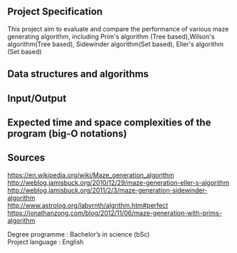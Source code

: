 Project Specification
---
This project aim to evaluate and compare the performance of various maze generating algorithm, including Prim's algorithm (Tree based),Wilson's algorithm(Tree based), Sidewinder algorithm(Set based), Eller's algorithm (Set based)

Data structures and algorithms
---

Input/Output
---
Expected time and space complexities of the program (big-O notations)
---
Sources
---
https://en.wikipedia.org/wiki/Maze_generation_algorithm <br>
http://weblog.jamisbuck.org/2010/12/29/maze-generation-eller-s-algorithm <br>
http://weblog.jamisbuck.org/2011/2/3/maze-generation-sidewinder-algorithm <br>
http://www.astrolog.org/labyrnth/algrithm.htm#perfect <br>
https://jonathanzong.com/blog/2012/11/06/maze-generation-with-prims-algorithm <br>

Degree programme : Bachelor’s in science (bSc) <br>
Project language : English

